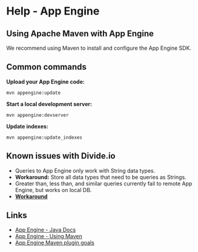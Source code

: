 Help - App Engine
===========
## Using Apache Maven with App Engine
We recommend using Maven to install and configure the App Engine SDK.
## Common commands
**Upload your App Engine code:**
```
mvn appengine:update
```
**Start a local development server:**
```
mvn appengine:devserver
```
**Update indexes:**
```
mvn appengine:update_indexes
```
## Known issues with Divide.io
* Queries to App Engine only work with String data types.
 * **Workaround:** Store all data types that need to be queries as Strings.
* Greater than, less than, and similar queries currently fail to remote App Engine, but works on local DB. 
 * **[Workaround](https://github.com/HiddenStage/divide/issues/6#issuecomment-57958620)**
## Links
* [App Engine - Java Docs](https://cloud.google.com/appengine/docs/java/)
* [App Engine - Using Maven](https://cloud.google.com/appengine/docs/java/tools/maven)
* [App Engine Maven plugin goals](https://cloud.google.com/appengine/docs/java/tools/maven#app_engine_maven_plugin_goals)
